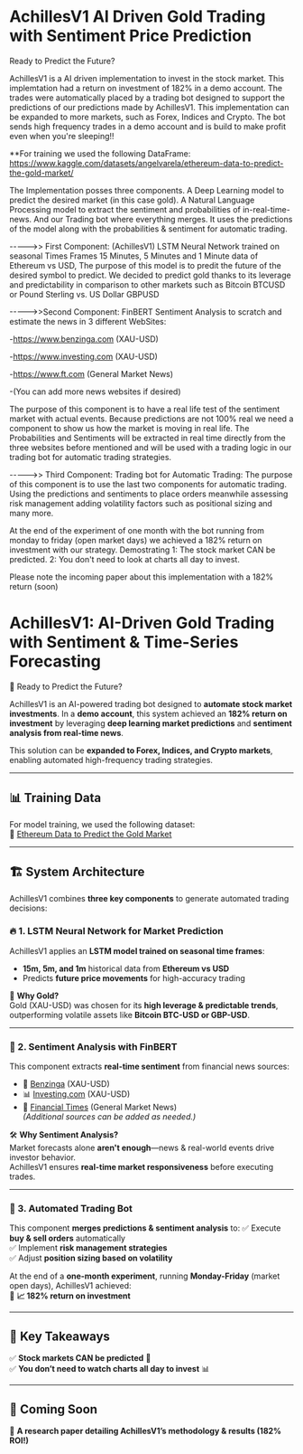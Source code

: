 # AchillesV1 AI Driven Gold Trading with Sentiment Price Prediction

Ready to Predict the Future?

AchillesV1 is a AI driven implementation to invest in the stock market. This implemtation had a return on investment of 182% in a demo account. The trades were automatically placed by a trading bot designed to support the predictions of our predictions made by AchillesV1. This implementation can be expanded to more markets, such as Forex, Indices and Crypto. The bot sends high frequency trades in a demo account and is build to make profit even when you're sleeping!!

**For training we used the following DataFrame:
https://www.kaggle.com/datasets/angelvarela/ethereum-data-to-predict-the-gold-market/

The Implementation posses three components. 
A Deep Learning model to predict the desired market (in this case gold).
A Natural Language Processing model to extract the sentiment and probabilities of in-real-time-news.
And our Trading bot where everything merges. It uses the predictions of the model along with the probabilities & sentiment for automatic trading.


----->> First Component: (AchillesV1) LSTM Neural Network trained on seasonal Times Frames 15 Minutes, 5 Minutes and 1 Minute data of Ethereum vs USD, The purpose of this model is to predit the future of the desired symbol to predict. We decided to predict gold thanks to its leverage and predictability in comparison to other markets such as Bitcoin BTCUSD or Pound Sterling vs. US Dollar GBPUSD

----->>Second Component: FinBERT Sentiment Analysis to scratch and estimate the news in 3 different WebSites:

-https://www.benzinga.com (XAU-USD)

-https://www.investing.com (XAU-USD)

-https://www.ft.com (General Market News)

-(You can add more news websites if desired)

The purpose of this component is to have a real life test of the sentiment market with actual events. Because predictions are not 100% real we need a component to show us how the market is moving in real life. The Probabilities and Sentiments will be extracted in real time directly from the three websites before mentioned and will be used with a trading logic in our trading bot for automatic trading strategies.

----->> Third Component: Trading bot for Automatic Trading: The purpose of this component is to use the last two components for automatic trading. Using the predictions and sentiments to place orders meanwhile assessing risk management adding volatility factors such as positional sizing and many more. 

At the end of the experiment of one month with the bot running from monday to friday (open market days) we achieved a 182% return on investment with our strategy. Demostrating 1: The stock market CAN be predicted. 2: You don't need to look at charts all day to invest. 

Please note the incoming paper about this implementation with a 182% return (soon)




# AchillesV1: AI-Driven Gold Trading with Sentiment & Time-Series Forecasting

🚀 Ready to Predict the Future?

AchillesV1 is an AI-powered trading bot designed to **automate stock market investments**. 
In a **demo account**, this system achieved an **182% return on investment** by leveraging 
**deep learning market predictions** and **sentiment analysis from real-time news**.

This solution can be **expanded to Forex, Indices, and Crypto markets**, enabling automated 
high-frequency trading strategies.

---

## 📊 Training Data  
For model training, we used the following dataset:  
🔗 [Ethereum Data to Predict the Gold Market](https://www.kaggle.com/datasets/angelvarela/ethereum-data-to-predict-the-gold-market)

---

## 🏗 System Architecture  

AchillesV1 combines **three key components** to generate automated trading decisions:  

### 🔥 1. LSTM Neural Network for Market Prediction  
AchillesV1 applies an **LSTM model trained on seasonal time frames**:
- **15m, 5m, and 1m** historical data from **Ethereum vs USD**
- Predicts **future price movements** for high-accuracy trading  

📌 **Why Gold?**  
Gold (XAU-USD) was chosen for its **high leverage & predictable trends**, outperforming 
volatile assets like **Bitcoin BTC-USD or GBP-USD**.

---

### 📰 2. Sentiment Analysis with FinBERT  
This component extracts **real-time sentiment** from financial news sources:  

- 📢 [Benzinga](https://www.benzinga.com) (XAU-USD)  
- 📊 [Investing.com](https://www.investing.com) (XAU-USD)  
- 📰 [Financial Times](https://www.ft.com) (General Market News)  
*(Additional sources can be added as needed.)*

🛠 **Why Sentiment Analysis?**  
Market forecasts alone **aren't enough**—news & real-world events drive investor behavior.  
AchillesV1 ensures **real-time market responsiveness** before executing trades.

---

### 🤖 3. Automated Trading Bot  
This component **merges predictions & sentiment analysis** to:
✅ Execute **buy & sell orders** automatically  
✅ Implement **risk management strategies**  
✅ Adjust **position sizing based on volatility**  

At the end of a **one-month experiment**, running **Monday-Friday** (market open days), 
AchillesV1 achieved:  
🎯 **📈 182% return on investment**  

---

## 📌 Key Takeaways  
✅ **Stock markets CAN be predicted** 🧠  
✅ **You don’t need to watch charts all day to invest** 📊  

---

## 📜 Coming Soon  
📄 **A research paper detailing AchillesV1’s methodology & results (182% ROI!)**  

